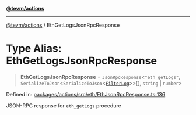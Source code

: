 [**@tevm/actions**](../README.md)

***

[@tevm/actions](../globals.md) / EthGetLogsJsonRpcResponse

# Type Alias: EthGetLogsJsonRpcResponse

> **EthGetLogsJsonRpcResponse** = `JsonRpcResponse`\<`"eth_getLogs"`, `SerializeToJson`\<`SerializeToJson`\<[`FilterLog`](FilterLog.md)\>\>[], `string` \| `number`\>

Defined in: [packages/actions/src/eth/EthJsonRpcResponse.ts:136](https://github.com/evmts/tevm-monorepo/blob/main/packages/actions/src/eth/EthJsonRpcResponse.ts#L136)

JSON-RPC response for `eth_getLogs` procedure
